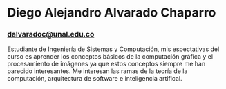 # **Diego Alejandro Alvarado Chaparro**

### dalvaradoc@unal.edu.co

Estudiante de Ingeniería de Sistemas y Computación, mis espectativas del curso es aprender los conceptos básicos de la computación gráfica y el procesamiento de imágenes ya que estos conceptos siempre me han parecido interesantes. Me interesan las ramas de la teoría de la computación, arquitectura de software e inteligencia artifical.
